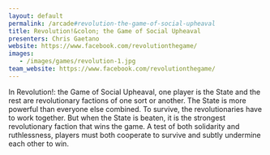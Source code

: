 ```yaml
---
layout: default
permalink: /arcade#revolution-the-game-of-social-upheaval
title: Revolution!&colon; the Game of Social Upheaval
presenters: Chris Gaetano
website: https://www.facebook.com/revolutionthegame/
images:
   - /images/games/revolution-1.jpg
team_website: https://www.facebook.com/revolutionthegame/
---
```

In Revolution!: the Game of Social Upheaval, one player is the State and the rest are revolutionary factions of one sort or another. The State is more powerful than everyone else combined. To survive, the revolutionaries have to work together. But when the State is beaten, it is the strongest revolutionary faction that wins the game. A test of both solidarity and ruthlessness, players must both cooperate to survive and subtly undermine each other to win.
